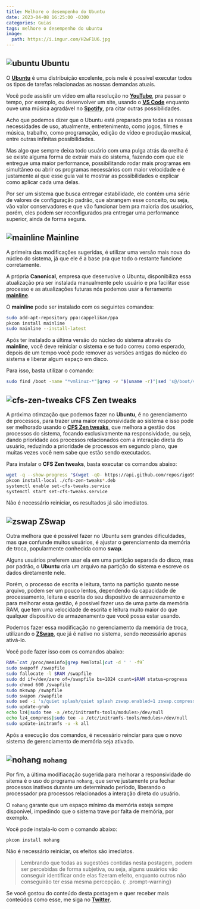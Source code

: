 ```yaml
---
title: Melhore o desempenho do Ubuntu
date: 2023-04-08 16:25:00 -0300
categories: Guias
tags: melhore o desempenho do ubuntu
image:
  path: https://i.imgur.com/H2wF1U6.jpg
---
```


## ![ubuntu](https://raw.githubusercontent.com/PapirusDevelopmentTeam/papirus-icon-theme/master/Papirus/22x22/apps/distributor-logo-ubuntu.svg) Ubuntu

O [**Ubuntu**](https://ubuntu.com) é uma distribuição excelente, pois nele é possível executar todos os tipos de tarefas relacionadas as nossas demandas atuais.

Você pode assistir um vídeo em alta resolução no [**YouTube**](https://youtube.com), pra passar o tempo, por exemplo, ou desenvolver um site, usando o [**VS Code**](https://code.visualstudio.com/) enquanto ouve uma música agradável no [**Spotify**](https://spotify.com), pra citar outras possibilidades.

Acho que podemos dizer que o Ubuntu está preparado pra todas as nossas necessidades de uso, atualmente, entretenimento, como jogos, filmes e música, trabalho, como programação, edição de vídeo e produção musical, entre outras infinitas possibilidades.

Mas algo que sempre deixa todo usuário com uma pulga atrás da orelha é se existe alguma forma de extrair mais do sistema, fazendo com que ele entregue uma maior performance, possibilitando rodar mais programas em simultâneo ou abrir os programas necessários com maior velocidade e é justamente aí que esse guia vai te mostrar as possibilidades e explicar como aplicar cada uma delas.

Por ser um sistema que busca entregar estabilidade, ele contém uma série de valores de configuração padrão, que abrangem esse conceito, ou seja, vão valor conservadores e que vão funcionar bem pra maioria dos usuários, porém, eles podem ser reconfigurados pra entregar uma performance superior, ainda de forma segura.

## ![mainline](https://raw.githubusercontent.com/PapirusDevelopmentTeam/papirus-icon-theme/master/Papirus/22x22/apps/mintsources-ppa.svg) Mainline

A primeira das modificações sugeridas, é utilizar uma versão mais nova do núcleo do sistema, já que ele é a base pra que todo o restante funcione corretamente.

A própria **Canonical**, empresa que desenvolve o Ubuntu, disponibiliza essa atualização pra ser instalada manualmente pelo usuário e pra facilitar esse processo e as atualizações futuras nós podemos usar a ferramenta [**mainline**](https://github.com/cappelikan/mainline).

O **mainline** pode ser instalado com os seguintes comandos:
```bash
sudo add-apt-repository ppa:cappelikan/ppa
pkcon install mainline
sudo mainline --install-latest
```

Após ter instalado a última versão do núcleo do sistema através do **mainline**, você deve reiniciar o sistema e se tudo correu como esperado, depois de um tempo você pode remover as versões antigas do núcleo do sistema e liberar algum espaço em disco.

Para isso, basta utilizar o comando:
```bash
sudo find /boot -name "*vmlinuz-*"|grep -v "$(uname -r)"|sed 's@/boot/vmlinuz@linux-*@g'|sed 's/-generic/\*/g'|xargs -o sudo apt autoremove --purge
```

## ![cfs-zen-tweaks](https://raw.githubusercontent.com/PapirusDevelopmentTeam/papirus-icon-theme/master/Papirus/22x22/devices/cpu.svg) CFS Zen tweaks

A próxima otimzação que podemos fazer no **Ubuntu**, é no gerenciamento de processos, para trazer uma maior responsividade ao sistema e isso pode ser melhorado usando o [**CFS Zen tweaks**](https://github.com/igo95862/cfs-zen-tweaks), que melhora a gestão dos processos do sistema, focando exclusivamente na responsividade, ou seja, dando prioridade aos processos relacionados com a interação direta do usuário, reduzindo a prioridade de processos em segundo plano, que muitas vezes você nem sabe que estão sendo executados.

Para instalar o **CFS Zen tweaks**, basta executar os comandos abaixo:
```bash
wget -q --show-progress "$(wget -qO- https://api.github.com/repos/igo95862/cfs-zen-tweaks/releases|grep browser_download_url|grep .deb|head -n1|cut -d '"' -f4)"
pkcon install-local ./cfs-zen-tweaks*.deb
systemctl enable set-cfs-tweaks.service
systemctl start set-cfs-tweaks.service
```

Não é necessário reiniciar, os resultados já são imediatos.

## ![zswap](https://raw.githubusercontent.com/PapirusDevelopmentTeam/papirus-icon-theme/master/Papirus/22x22/devices/media-memory.svg) ZSwap

Outra melhora que é possível fazer no Ubuntu sem grandes dificuldades, mas que confunde muitos usuários, é ajustar o gerenciamento da memória de troca, popularmente conhecida como **swap**.

Alguns usuários preferem usar ela em uma partição separada do disco, mas por padrão, o **Ubuntu** cria um arquivo na partição do sistema e escreve os dados diretamente nele.

Porém, o processo de escrita e leitura, tanto na partição quanto nesse arquivo, podem ser um pouco lentos, dependendo da capacidade de processamento, leitura e escrita do seu dispositivo de armazenamento e para melhorar essa gestão, é possível fazer uso de uma parte da memória RAM, que tem uma velocidade de escrita e leitura muito maior do que qualquer dispositivo de armazenamento que você possa estar usando.

Podemos fazer essa modificação no gerenciamento da memória de troca, utilizando o [**ZSwap**](https://en.wikipedia.org/wiki/Zswap), que já é nativo no sistema, sendo necessário apenas ativá-lo.

Você pode fazer isso com os comandos abaixo:
```bash
RAM=`cat /proc/meminfo|grep MemTotal|cut -d ' ' -f9`
sudo swapoff /swapfile
sudo fallocate -l $RAM /swapfile
sudo dd if=/dev/zero of=/swapfile bs=1024 count=$RAM status=progress
sudo chmod 600 /swapfile
sudo mkswap /swapfile
sudo swapon /swapfile
sudo sed -i 's/quiet splash/quiet splash zswap.enabled=1 zswap.compressor=lz4/g' /etc/default/grub
sudo update-grub
echo lz4|sudo tee -a /etc/initramfs-tools/modules>/dev/null
echo lz4_compress|sudo tee -a /etc/initramfs-tools/modules>/dev/null
sudo update-initramfs -u -k all
```

Após a execução dos comandos, é necessário reinciar para que o novo sistema de gerenciamento de memória seja ativado.

## ![nohang](https://raw.githubusercontent.com/PapirusDevelopmentTeam/papirus-icon-theme/master/Papirus/22x22/apps/rsibreak.svg) `nohang`

Por fim, a última modifiacação sugerida para melhorar a responsividade do sitema é o uso do programa `nohang`, que serve justamente pra fechar processos inativos durante um determinado período, liberando o processador pra processos relacionados a interação direta do usuário.

O `nohang` garante que um espaço mínimo da memória esteja sempre disponível, impedindo que o sistema trave por falta de memória, por exemplo.

Você pode instala-lo com o comando abaixo:
```bash
pkcon install nohang
```

Não é necessário reiniciar, os efeitos são imediatos.

> Lembrando que todas as sugestões contidas nesta postagem, podem ser percebidas de forma subjetiva, ou seja, alguns usuários vão conseguir identificar onde elas fizeram efeito, enquanto outros não conseguirão ter essa mesma percepção.
{: .prompt-warning}

Se você gostou do conteúdo desta postagem e quer receber mais conteúdos como esse, me siga no [**Twitter**](https://twitter.com/rauldipeas).